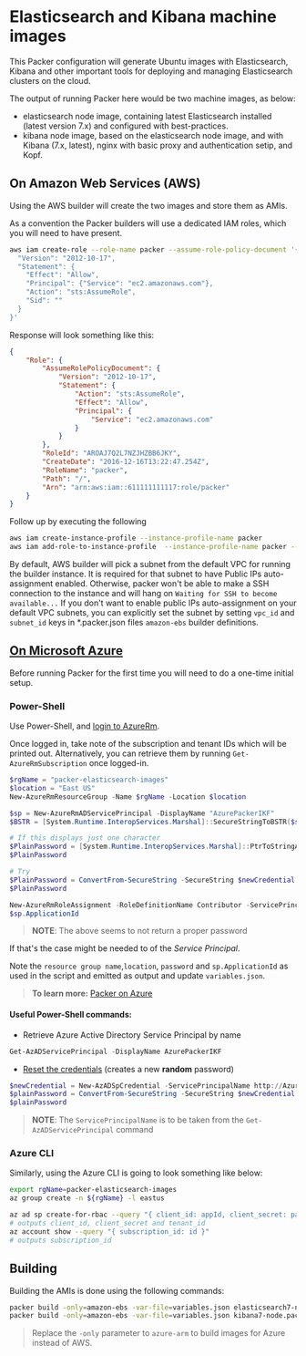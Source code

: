 # Elasticsearch and Kibana machine images

This Packer configuration will generate Ubuntu images with Elasticsearch, Kibana and other important tools for deploying and managing Elasticsearch clusters on the cloud.

The output of running Packer here would be two machine images, as below:

* elasticsearch node image, containing latest Elasticsearch installed (latest version 7.x) and configured with best-practices.
* kibana node image, based on the elasticsearch node image, and with Kibana (7.x, latest), nginx with basic proxy and authentication setip, and Kopf.

## On Amazon Web Services (AWS)

Using the AWS builder will create the two images and store them as AMIs.

As a convention the Packer builders will use a dedicated IAM roles, which you will need to have present.

```bash
aws iam create-role --role-name packer --assume-role-policy-document '{
  "Version": "2012-10-17",
  "Statement": {
    "Effect": "Allow",
    "Principal": {"Service": "ec2.amazonaws.com"},
    "Action": "sts:AssumeRole",
    "Sid": ""
  }
}'
```

Response will look something like this:

```json
{
    "Role": {
        "AssumeRolePolicyDocument": {
            "Version": "2012-10-17",
            "Statement": {
                "Action": "sts:AssumeRole",
                "Effect": "Allow",
                "Principal": {
                    "Service": "ec2.amazonaws.com"
                }
            }
        },
        "RoleId": "AROAJ7Q2L7NZJHZBB6JKY",
        "CreateDate": "2016-12-16T13:22:47.254Z",
        "RoleName": "packer",
        "Path": "/",
        "Arn": "arn:aws:iam::611111111117:role/packer"
    }
}
```

Follow up by executing the following

```bash
aws iam create-instance-profile --instance-profile-name packer
aws iam add-role-to-instance-profile  --instance-profile-name packer --role-name packer
```

By default, AWS builder will pick a subnet from the default VPC for running the builder instance. It is required for that subnet to have Public IPs auto-assignment enabled. Otherwise, packer won't be able to make a SSH connection to the instance and will hang on `Waiting for SSH to become available...`
If you don't want to enable public IPs auto-assignment on your default VPC subnets, you can explicitly set the subnet by setting `vpc_id` and `subnet_id` keys in *.packer.json files `amazon-ebs` builder definitions.

## [On Microsoft Azure](https://docs.microsoft.com/en-us/azure/virtual-machines/windows/build-image-with-packer)

Before running Packer for the first time you will need to do a one-time initial setup.

### Power-Shell

Use Power-Shell, and [login to AzureRm](https://docs.microsoft.com/en-us/powershell/azure/authenticate-azureps). 

Once logged in, take note of the subscription and tenant IDs which will be printed out.
Alternatively, you can retrieve them by running `Get-AzureRmSubscription` once logged-in.

```Powershell
$rgName = "packer-elasticsearch-images"
$location = "East US"
New-AzureRmResourceGroup -Name $rgName -Location $location

$sp = New-AzureRmADServicePrincipal -DisplayName "AzurePackerIKF"
$BSTR = [System.Runtime.InteropServices.Marshal]::SecureStringToBSTR($sp.Secret)

# If this displays just one character
$PlainPassword = [System.Runtime.InteropServices.Marshal]::PtrToStringAuto($BSTR)
$PlainPassword

# Try
$PlainPassword = ConvertFrom-SecureString -SecureString $newCredential.Secret -AsPlainText
$PlainPassword

New-AzureRmRoleAssignment -RoleDefinitionName Contributor -ServicePrincipalName $sp.ApplicationId
$sp.ApplicationId
```

> **NOTE**: The above seems to not return a proper password

If that's the case might be needed to  of the _Service Principal_.

Note the `resource group name`,`location`, `password` and `sp.ApplicationId` as used in the script and emitted as output and update `variables.json`.

> **To learn more:** [Packer on Azure](https://docs.microsoft.com/en-us/azure/virtual-machines/windows/build-image-with-packer)



#### Useful Power-Shell commands:

* Retrieve Azure Active Directory Service Principal by name
```Powershell
Get-AzADServicePrincipal -DisplayName AzurePackerIKF
```

* [Reset the credentials](https://docs.microsoft.com/en-us/powershell/azure/create-azure-service-principal-azureps?view=azps-4.2.0) (creates a new **random** password)
```PowerShell
$newCredential = New-AzADSpCredential -ServicePrincipalName http://AzurePackerIKF
$plainPassword = ConvertFrom-SecureString -SecureString $newCredential.Secret -AsPlainText
$plainPassword
```
> **NOTE**: The `ServicePrincipalName` is to be taken from the `Get-AzADServicePrincipal` command

### Azure CLI

Similarly, using the Azure CLI is going to look something like below:

```bash
export rgName=packer-elasticsearch-images
az group create -n ${rgName} -l eastus

az ad sp create-for-rbac --query "{ client_id: appId, client_secret: password, tenant_id: tenant }"
# outputs client_id, client_secret and tenant_id
az account show --query "{ subscription_id: id }"
# outputs subscription_id
```

## Building

Building the AMIs is done using the following commands:

```bash
packer build -only=amazon-ebs -var-file=variables.json elasticsearch7-node.packer.json
packer build -only=amazon-ebs -var-file=variables.json kibana7-node.packer.json
```

> Replace the `-only` parameter to `azure-arm` to build images for Azure instead of AWS.
